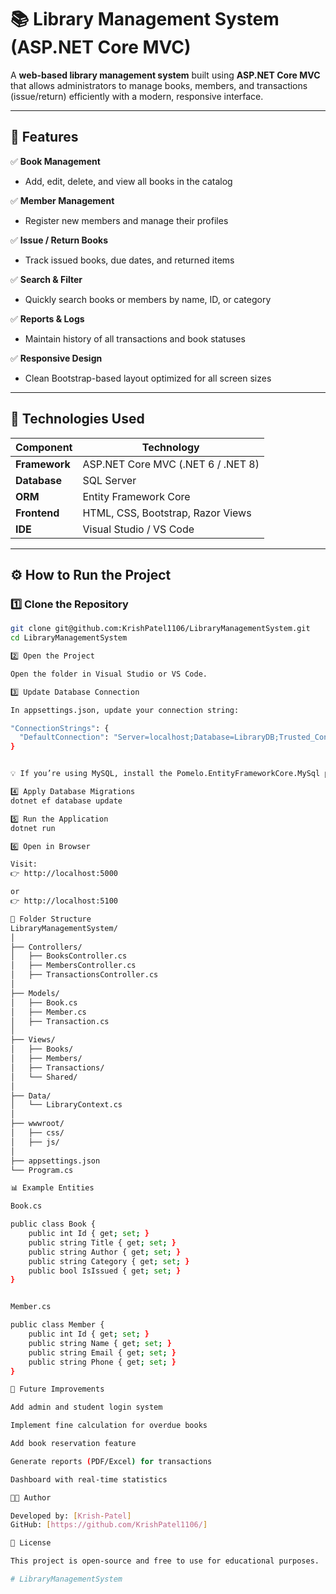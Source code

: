 # 📚 Library Management System (ASP.NET Core MVC)

A **web-based library management system** built using **ASP.NET Core MVC** that allows administrators to manage books, members, and transactions (issue/return) efficiently with a modern, responsive interface.

---

## 🚀 Features

✅ **Book Management**  
- Add, edit, delete, and view all books in the catalog  

✅ **Member Management**  
- Register new members and manage their profiles  

✅ **Issue / Return Books**  
- Track issued books, due dates, and returned items  

✅ **Search & Filter**  
- Quickly search books or members by name, ID, or category  

✅ **Reports & Logs**  
- Maintain history of all transactions and book statuses  

✅ **Responsive Design**  
- Clean Bootstrap-based layout optimized for all screen sizes  

---

## 🧩 Technologies Used

| Component | Technology |
|------------|-------------|
| **Framework** | ASP.NET Core MVC (.NET 6 / .NET 8) |
| **Database** | SQL Server |
| **ORM** | Entity Framework Core |
| **Frontend** | HTML, CSS, Bootstrap, Razor Views |
| **IDE** | Visual Studio / VS Code |

---

## ⚙️ How to Run the Project

### 1️⃣ Clone the Repository
```bash
git clone git@github.com:KrishPatel1106/LibraryManagementSystem.git
cd LibraryManagementSystem

2️⃣ Open the Project

Open the folder in Visual Studio or VS Code.

3️⃣ Update Database Connection

In appsettings.json, update your connection string:

"ConnectionStrings": {
  "DefaultConnection": "Server=localhost;Database=LibraryDB;Trusted_Connection=True;TrustServerCertificate=True;"
}


💡 If you’re using MySQL, install the Pomelo.EntityFrameworkCore.MySql package and update the connection string accordingly.

4️⃣ Apply Database Migrations
dotnet ef database update

5️⃣ Run the Application
dotnet run

6️⃣ Open in Browser

Visit:
👉 http://localhost:5000

or
👉 http://localhost:5100

📁 Folder Structure
LibraryManagementSystem/
│
├── Controllers/
│   ├── BooksController.cs
│   ├── MembersController.cs
│   ├── TransactionsController.cs
│
├── Models/
│   ├── Book.cs
│   ├── Member.cs
│   ├── Transaction.cs
│
├── Views/
│   ├── Books/
│   ├── Members/
│   ├── Transactions/
│   └── Shared/
│
├── Data/
│   └── LibraryContext.cs
│
├── wwwroot/
│   ├── css/
│   ├── js/
│
├── appsettings.json
└── Program.cs

📊 Example Entities

Book.cs

public class Book {
    public int Id { get; set; }
    public string Title { get; set; }
    public string Author { get; set; }
    public string Category { get; set; }
    public bool IsIssued { get; set; }
}


Member.cs

public class Member {
    public int Id { get; set; }
    public string Name { get; set; }
    public string Email { get; set; }
    public string Phone { get; set; }
}

🧠 Future Improvements

Add admin and student login system

Implement fine calculation for overdue books

Add book reservation feature

Generate reports (PDF/Excel) for transactions

Dashboard with real-time statistics

👨‍💻 Author

Developed by: [Krish-Patel]
GitHub: [https://github.com/KrishPatel1106/]

🪪 License

This project is open-source and free to use for educational purposes.

#   L i b r a r y M a n a g e m e n t S y s t e m 
 
 
